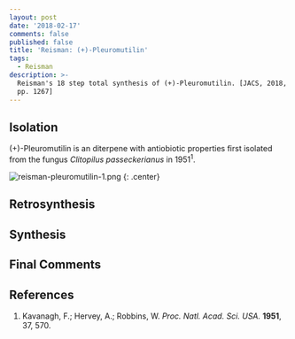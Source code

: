 ```yaml
---
layout: post
date: '2018-02-17'
comments: false
published: false
title: 'Reisman: (+)-Pleuromutilin'
tags:
  - Reisman
description: >-
  Reisman's 18 step total synthesis of (+)-Pleuromutilin. [JACS, 2018, 140 (4),
  pp. 1267]
---
```


## Isolation 
(+)-Pleuromutilin is an diterpene with antiobiotic properties first isolated from the fungus *Clitopilus passeckerianus* in 1951<sup>1</sup>.

![reisman-pleuromutilin-1.png]({{site.baseurl}}/assets/reisman-pleuromutilin-1.png)
{: .center}

## Retrosynthesis

## Synthesis 

## Final Comments

## References
1. Kavanagh, F.; Hervey, A.; Robbins, W. *Proc. Natl. Acad. Sci. USA.* **1951**, 37, 570.
